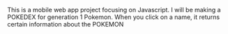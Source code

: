 This is a mobile web app project focusing on Javascript. I will be making a POKEDEX for generation 1 Pokemon. When you click on a name, it returns certain information about the POKEMON
